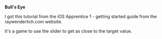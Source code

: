 **Bull's Eye**

I got this tutorial from the iOS Apprentice 1 - getting started guide from the raywenderlich.com website.

It's a game to use the slider to get as close to the target value. 
